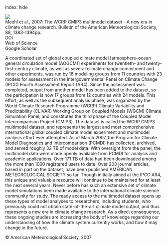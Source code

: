 index: hide

<div class="Citation">
    <div class="Citation-thumb CitationThumb-linked"  data-href="https://doi.org/10.1175/bams-88-9-1383">
      <img src="https://static.claimspace.cloud/climate-study-static/refs/thumbs/9/Meehl_et_al_2007-thumb.png" />
    </div>

  <div class="Citation-body">
    <div class="Citation-text">Meehl et al., 2007: The WCRP CMIP3 multimodel dataset - A new era in climate change research. <span class="Article-journal">Bulletin of the American Meteorological Society, </span><span class="Article-volume">88, </span>1383-1394pp.</div>
    <div class="Citation-links">
      <div class="CitationLink" data-href="https://doi.org/10.1175/bams-88-9-1383">
        <div class="CitationLink-icon CitationLink-Doi"></div>
        <div class="CitationLink-text">DOI</div>
      </div>
      <div class="CitationLink" data-href="http://cel.webofknowledge.com/InboundService.do?customersID=atyponcel&smartRedirect=yes&mode=FullRecord&IsProductCode=Yes&product=CEL&Init=Yes&Func=Frame&action=retrieve&SrcApp=literatum&SrcAuth=atyponcel&SID=7CNc3cIRaBKjGbSujFM&UT=WOS:000250166400004">
        <div class="CitationLink-icon CitationLink-Isi"></div>
        <div class="CitationLink-text">Web of Science</div>
      </div>
      <div class="CitationLink" data-href="https://scholar.google.com/scholar?q=10.1175/bams-88-9-1383">
        <div class="CitationLink-icon CitationLink-Scholar"></div>
        <div class="CitationLink-text">Google Scholar</div>
      </div>
    </div>
  </div>
</div>

A coordinated set of global coupled climate model [atmosphere–ocean general circulation model (AOGCM)] experiments for twentieth- and twenty-first-century climate, as well as several climate change commitment and other experiments, was run by 16 modeling groups from 11 countries with 23 models for assessment in the Intergovernmental Panel on Climate Change (IPCC) Fourth Assessment Report (AR4). Since the assessment was completed, output from another model has been added to the dataset, so the participation is now 17 groups from 12 countries with 24 models. This effort, as well as the subsequent analysis phase, was organized by the World Climate Research Programme (WCRP) Climate Variability and Predictability (CLIVAR) Working Group on Coupled Models (WGCM) Climate Simulation Panel, and constitutes the third phase of the Coupled Model Intercomparison Project (CMIP3). The dataset is called the WCRP CMIP3 multimodel dataset, and represents the largest and most comprehensive international global coupled climate model experiment and multimodel analysis effort ever attempted. As of March 2007, the Program for Climate Model Diagnostics and Intercomparison (PCMDI) has collected, archived, and served roughly 32 TB of model data. With oversight from the panel, the multimodel data were made openly available from PCMDI for analysis and academic applications. Over 171 TB of data had been downloaded among the more than 1000 registered users to date. Over 200 journal articles, based in part on the dataset, have been published AMERICAN METEOROLOGICAL SOCIETY so far. Though initially aimed at the IPCC AR4, this unique and valuable resource will continue to be maintained for at least the next several years. Never before has such an extensive set of climate model simulations been made available to the international climate science community for study. The ready access to the multimodel dataset opens up these types of model analyses to researchers, including students, who previously could not obtain state-of-the-art climate model output, and thus represents a new era in climate change research. As a direct consequence, these ongoing studies are increasing the body of knowledge regarding our understanding of how the climate system currently works, and how it may change in the future.

<div class="Citation-copy">
&copy; American Meteorological Society, 2007
</div>